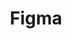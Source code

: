 ---
blog: https://blog.figma.com/
medium: https://medium.com/figma-design
facebook: https://www.facebook.com/figmadesign
instagram: https://www.instagram.com/figmadesign/
logohandle: figma
sort: figma
title: Figma
twitter: figmadesign
website: https://www.figma.com/
---